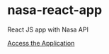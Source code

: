 # nasa-react-app
 React JS app with Nasa API

[Access the Application](https://reactjs-apod-app.netlify.app/)
